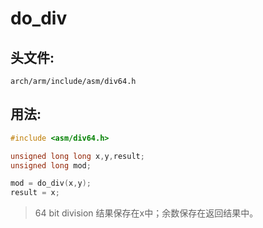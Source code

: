 # do_div

## 头文件:

    arch/arm/include/asm/div64.h

## 用法:

``` C
#include <asm/div64.h>

unsigned long long x,y,result;
unsigned long mod;

mod = do_div(x,y);
result = x; 
```

>64 bit division 结果保存在x中；余数保存在返回结果中。
